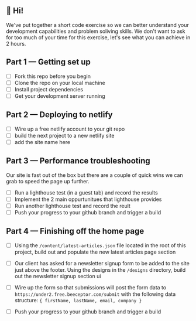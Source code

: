 ## 👋 Hi! 
We've put together a short code exercise so we can better understand your development capabilities and problem soliving skills. We don't want to ask for too much of your time for this exercise, let's see what you can achieve in 2 hours.

## Part 1 — Getting set up
- [ ] Fork this repo before you begin
- [ ] Clone the repo on your local machine
- [ ] Install project dependencies
- [ ] Get your development server running

## Part 2 — Deploying to netlify
- [ ] Wire up a free netlify account to your git repo
- [ ] build the next project to a new netlify site
- [ ] add the site name here
## Part 3 — Performance troubleshooting
Our site is fast out of the box but there are a couple of quick wins we can grab to speed the page up further.
- [ ] Run a lighthouse test (in a guest tab) and record the results
- [ ] Implement the 2 main oppurtunitues that lighthouse provides
- [ ] Run another lighthouse test and record the reult
- [ ] Push your progress to your github branch and trigger a build
 
## Part 4 — Finishing off the home page
- [ ] Using the `/content/latest-articles.json` file located in the root of this project, build out and populate the new latest articles page section
- [ ] Our client has asked for a newsletter signup form to be added to the site just above the footer. Using the designs in the `/designs` directory, build out the newsletter signup section ui

- [ ] Wire up the form so that submissions will post the form data to `https://under2.free.beeceptor.com/submit` with the following data structure: 
  ```{ firstName, lastName, email, company }```
- [ ] Push your progress to your github branch and trigger a build